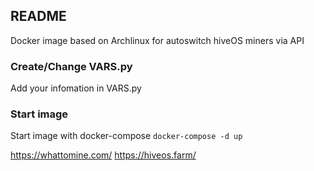 ## README
Docker image based on Archlinux for autoswitch hiveOS miners via API

### Create/Change VARS.py 
Add your infomation in VARS.py

### Start image
Start image with docker-compose
`docker-compose -d up`

https://whattomine.com/
https://hiveos.farm/
